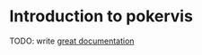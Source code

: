 # Introduction to pokervis

TODO: write [great documentation](http://jacobian.org/writing/great-documentation/what-to-write/)
